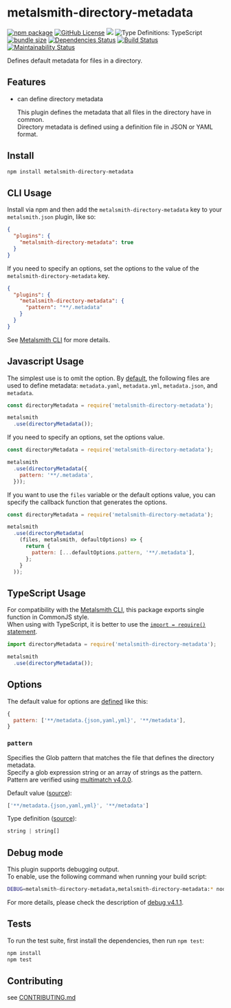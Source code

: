 # metalsmith-directory-metadata

[![npm package](https://img.shields.io/npm/v/metalsmith-directory-metadata.svg)][npm]
[![GitHub License](https://img.shields.io/github/license/sounisi5011/metalsmith-directory-metadata.svg)][github-license]
![](https://img.shields.io/node/v/metalsmith-directory-metadata.svg)
![Type Definitions: TypeScript](https://img.shields.io/npm/types/metalsmith-directory-metadata.svg)
[![bundle size](https://badgen.net/bundlephobia/min/metalsmith-directory-metadata@1.0.0)](https://bundlephobia.com/result?p=metalsmith-directory-metadata@1.0.0)
[![Dependencies Status](https://david-dm.org/sounisi5011/metalsmith-directory-metadata/status.svg)](https://david-dm.org/sounisi5011/metalsmith-directory-metadata)
[![Build Status](https://travis-ci.com/sounisi5011/metalsmith-directory-metadata.svg?branch=master)](https://travis-ci.com/sounisi5011/metalsmith-directory-metadata)
[![Maintainability Status](https://api.codeclimate.com/v1/badges/4dcb19ba4651279775d5/maintainability)](https://codeclimate.com/github/sounisi5011/metalsmith-directory-metadata/maintainability)

[npm]: https://www.npmjs.com/package/metalsmith-directory-metadata
[github-license]: https://github.com/sounisi5011/metalsmith-directory-metadata/blob/master/LICENSE

Defines default metadata for files in a directory.

## Features

*   can define directory metadata

    This plugin defines the metadata that all files in the directory have in common.  
    Directory metadata is defined using a definition file in JSON or YAML format.

## Install

```sh
npm install metalsmith-directory-metadata
```

## CLI Usage

Install via npm and then add the `metalsmith-directory-metadata` key to your `metalsmith.json` plugin, like so:

```json
{
  "plugins": {
    "metalsmith-directory-metadata": true
  }
}
```

If you need to specify an options, set the options to the value of the `metalsmith-directory-metadata` key.

```json
{
  "plugins": {
    "metalsmith-directory-metadata": {
      "pattern": "**/.metadata"
    }
  }
}
```

See [Metalsmith CLI] for more details.

[Metalsmith CLI]: https://github.com/segmentio/metalsmith#cli

## Javascript Usage

The simplest use is to omit the option. By [default](#options), the following files are used to define metadata: `metadata.yaml`, `metadata.yml`, `metadata.json`, and `metadata`.

```js
const directoryMetadata = require('metalsmith-directory-metadata');

metalsmith
  .use(directoryMetadata());
```

If you need to specify an options, set the options value.

```js
const directoryMetadata = require('metalsmith-directory-metadata');

metalsmith
  .use(directoryMetadata({
    pattern: '**/.metadata',
  }));
```

If you want to use the `files` variable or the default options value, you can specify the callback function that generates the options.

```js
const directoryMetadata = require('metalsmith-directory-metadata');

metalsmith
  .use(directoryMetadata(
    (files, metalsmith, defaultOptions) => {
      return {
        pattern: [...defaultOptions.pattern, '**/.metadata'],
      };
    }
  ));
```

## TypeScript Usage

For compatibility with the [Metalsmith CLI], this package exports single function in CommonJS style.  
When using with TypeScript, it is better to use the [`import = require()` statement](https://www.typescriptlang.org/docs/handbook/modules.html#export--and-import--require).

```js
import directoryMetadata = require('metalsmith-directory-metadata');

metalsmith
  .use(directoryMetadata());
```

## Options

The default value for options are [defined](https://github.com/sounisi5011/metalsmith-directory-metadata/blob/v1.0.0/src/options.ts#L16-L18) like this:

```js
{
  pattern: ['**/metadata.{json,yaml,yml}', '**/metadata'],
}
```

### `pattern`

Specifies the Glob pattern that matches the file that defines the directory metadata.  
Specify a glob expression string or an array of strings as the pattern.  
Pattern are verified using [multimatch v4.0.0].

[multimatch v4.0.0]: https://www.npmjs.com/package/multimatch/v/4.0.0

Default value ([source](https://github.com/sounisi5011/metalsmith-directory-metadata/blob/v1.0.0/src/options.ts#L17)):

```js
['**/metadata.{json,yaml,yml}', '**/metadata']
```

Type definition ([source](https://github.com/sounisi5011/metalsmith-directory-metadata/blob/v1.0.0/src/options.ts#L5)):

```ts
string | string[]
```

## Debug mode

This plugin supports debugging output.  
To enable, use the following command when running your build script:

```sh
DEBUG=metalsmith-directory-metadata,metalsmith-directory-metadata:* node my-website-build.js
```

For more details, please check the description of [debug v4.1.1].

[debug v4.1.1]: https://www.npmjs.com/package/debug/v/4.1.1

## Tests

To run the test suite, first install the dependencies, then run `npm test`:

```sh
npm install
npm test
```

## Contributing

see [CONTRIBUTING.md](https://github.com/sounisi5011/metalsmith-directory-metadata/blob/master/CONTRIBUTING.md)
